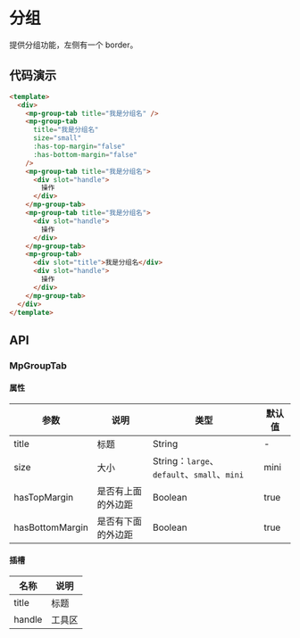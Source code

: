# 分组

提供分组功能，左侧有一个 border。

## 代码演示

```html
<template>
  <div>
    <mp-group-tab title="我是分组名" />
    <mp-group-tab
      title="我是分组名"
      size="small"
      :has-top-margin="false"
      :has-bottom-margin="false"
    />
    <mp-group-tab title="我是分组名">
      <div slot="handle">
        操作
      </div>
    </mp-group-tab>
    <mp-group-tab title="我是分组名">
      <div slot="handle">
        操作
      </div>
    </mp-group-tab>
    <mp-group-tab>
      <div slot="title">我是分组名</div>
      <div slot="handle">
        操作
      </div>
    </mp-group-tab>
  </div>
</template>
```

## API

### MpGroupTab

#### 属性

| 参数            | 说明               | 类型                                        | 默认值 |
| --------------- | ------------------ | ------------------------------------------- | ------ |
| title           | 标题               | String                                      | -      |
| size            | 大小               | String：`large`、`default`、`small`、`mini` | mini   |
| hasTopMargin    | 是否有上面的外边距 | Boolean                                     | true   |
| hasBottomMargin | 是否有下面的外边距 | Boolean                                     | true   |

#### 插槽

| 名称   | 说明   |
| ------ | ------ |
| title  | 标题   |
| handle | 工具区 |
